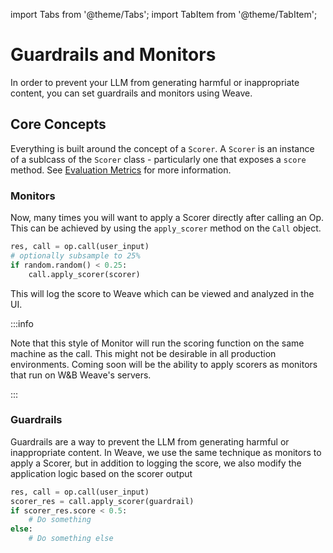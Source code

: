 import Tabs from '@theme/Tabs';
import TabItem from '@theme/TabItem';

# Guardrails and Monitors

In order to prevent your LLM from generating harmful or inappropriate content, you can set guardrails and monitors using Weave.

## Core Concepts

Everything is built around the concept of a `Scorer`. A `Scorer` is an instance of a sublcass of the `Scorer` class - particularly one that exposes a `score` method. See [Evaluation Metrics](./scorers.md) for more information.

### Monitors
Now, many times you will want to apply a Scorer directly after calling an Op. This can be achieved by using the `apply_scorer` method on the `Call` object.

```python
res, call = op.call(user_input)
# optionally subsample to 25%
if random.random() < 0.25:
    call.apply_scorer(scorer)
```

This will log the score to Weave which can be viewed and analyzed in the UI.

:::info

Note that this style of Monitor will run the scoring function on the same machine as the call. This might not be desirable in all production environments. Coming soon will be the ability to apply scorers as monitors that run on W&B Weave's servers.

:::

### Guardrails

Guardrails are a way to prevent the LLM from generating harmful or inappropriate content. In Weave, we use the same technique as monitors to apply a Scorer, but in addition to logging the score, we also modify the application logic based on the scorer output

```python
res, call = op.call(user_input)
scorer_res = call.apply_scorer(guardrail)
if scorer_res.score < 0.5:
    # Do something 
else:
    # Do something else
```




